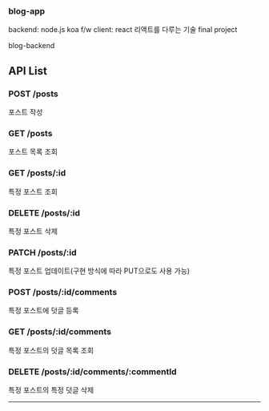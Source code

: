 
### blog-app 

backend: node.js koa f/w
client: react 
리액트를 다루는 기술 final project 

blog-backend
## API List
### POST /posts
포스트 작성
### GET /posts
포스트 목록 조회
### GET /posts/:id
특정 포스트 조회
### DELETE /posts/:id
특정 포스트 삭제
### PATCH /posts/:id
특정 포스트 업데이트(구현 방식에 따라 PUT으로도 사용 가능)
### POST /posts/:id/comments
특정 포스트에 덧글 등록
### GET /posts/:id/comments
특정 포스트의 덧글 목록 조회
### DELETE /posts/:id/comments/:commentId
특정 포스트의 특정 덧글 삭제

____
